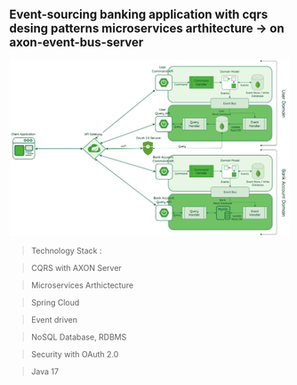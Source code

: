 ## Event-sourcing banking application with cqrs desing patterns microservices arthitecture -> on axon-event-bus-server
<p align="center">
<img src="img/diagram.jpg" alt="ci" width="700" class="center"/>
</p>


> Technology Stack :

> CQRS with AXON Server 

> Microservices Arthictecture

> Spring Cloud

> Event driven
 
> NoSQL Database, RDBMS 

> Security with OAuth 2.0

> Java 17 


